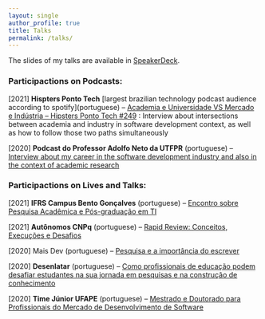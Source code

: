 ```yaml
---
layout: single
author_profile: true
title: Talks
permalink: /talks/
---
```


The slides of my talks are available in [SpeakerDeck](https://speakerdeck.com/brunocartaxo).

### Participactions on Podcasts:

\[2021\] **Hispters Ponto Tech** \[largest brazilian technology podcast audience according to spotify\](portuguese) – [Academia e Universidade VS Mercado e Indústria – Hipsters Ponto Tech #249](https://hipsters.tech/academia-e-universidade-vs-mercado-e-industria-hipsters-ponto-tech-249/) : Interview about intersections between academia and industry in software development context, as well as how to follow those two paths simultaneously

\[2020\] **Podcast do Professor Adolfo Neto da UTFPR** (portuguese) – [Interview about my career in the software development industry and also in the context of academic research](https://anchor.fm/adolfont/episodes/Bruno-Cartaxo-Professor-do-IFPE-ecsmjk)

### Participactions on Lives and Talks:

\[2021\] **IFRS Campus Bento Gonçalves** (portuguese) – [Encontro sobre Pesquisa Acadêmica e Pós-graduação em TI](https://ifrs.edu.br/bento/assista-a-gravacao-do-encontro-sobre-pesquisa-academica-e-pos-graduacao-em-ti/)

\[2021\] **Autônomos CNPq** (portuguese) – [Rapid Review: Conceitos, Execuções e Desafios](https://www.youtube.com/watch?v=nBuYKwhmX1k)

\[2020\] Mais Dev (portuguese) – [Pesquisa e a importância do escrever](https://www.youtube.com/watch?v=DkAfUT4MCqQ)

\[2020\] **Desenlatar** (portuguese) – [Como profissionais de educação podem desafiar estudantes na sua jornada em pesquisas e na construção de conhecimento](https://www.youtube.com/watch?v=WJ-rUP-azTs)

\[2020\] **Time Júnior UFAPE** (portuguese) – [Mestrado e Doutorado para Profissionais do Mercado de Desenvolvimento de Software](https://www.youtube.com/watch?v=TMBg-Yh8FKk)
